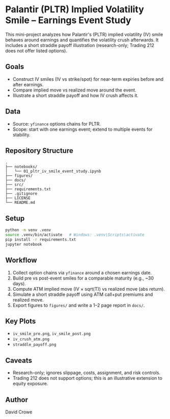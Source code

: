 # Palantir (PLTR) Implied Volatility Smile – Earnings Event Study

This mini-project analyzes how Palantir's (PLTR) implied volatility (IV) smile behaves around earnings and quantifies the volatility crush afterwards. It includes a short straddle payoff illustration (research-only; Trading 212 does not offer listed options).

## Goals
- Construct IV smiles (IV vs strike/spot) for near-term expiries before and after earnings.
- Compare implied move vs realized move around the event.
- Illustrate a short straddle payoff and how IV crush affects it.

## Data
- Source: `yfinance` options chains for PLTR.
- Scope: start with one earnings event; extend to multiple events for stability.

## Repository Structure
```
.
├── notebooks/
│   └── 01_pltr_iv_smile_event_study.ipynb
├── figures/
├── docs/
├── src/
├── requirements.txt
├── .gitignore
├── LICENSE
└── README.md
```

## Setup
```bash
python -m venv .venv
source .venv/bin/activate   # Windows: .venv\Scripts\activate
pip install -r requirements.txt
jupyter notebook
```

## Workflow
1. Collect option chains via `yfinance` around a chosen earnings date.
2. Build pre vs post-event smiles for a comparable maturity (e.g., ~30 days).
3. Compute ATM implied move (IV × sqrt(T)) vs realized move (abs return).
4. Simulate a short straddle payoff using ATM call+put premiums and realized move.
5. Export figures to `figures/` and write a 1–2 page report in `docs/`.

## Key Plots
- `iv_smile_pre.png`, `iv_smile_post.png`
- `iv_crush_atm.png`
- `straddle_payoff.png`

## Caveats
- Research-only; ignores slippage, costs, assignment, and risk controls.
- Trading 212 does not support options; this is an illustrative extension to equity exposure.

## Author
David Crowe
